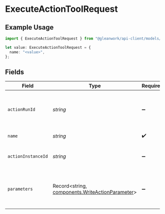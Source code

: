 # ExecuteActionToolRequest

## Example Usage

```typescript
import { ExecuteActionToolRequest } from "@gleanwork/api-client/models/components";

let value: ExecuteActionToolRequest = {
  name: "<value>",
};
```

## Fields

| Field                                                                                              | Type                                                                                               | Required                                                                                           | Description                                                                                        |
| -------------------------------------------------------------------------------------------------- | -------------------------------------------------------------------------------------------------- | -------------------------------------------------------------------------------------------------- | -------------------------------------------------------------------------------------------------- |
| `actionRunId`                                                                                      | *string*                                                                                           | :heavy_minus_sign:                                                                                 | Unique identifier for this actionRun execution event.                                              |
| `name`                                                                                             | *string*                                                                                           | :heavy_check_mark:                                                                                 | The name of the tool.                                                                              |
| `actionInstanceId`                                                                                 | *string*                                                                                           | :heavy_minus_sign:                                                                                 | Unique identifier of an action instance.                                                           |
| `parameters`                                                                                       | Record<string, [components.WriteActionParameter](../../models/components/writeactionparameter.md)> | :heavy_minus_sign:                                                                                 | The parameters to be passed to the tool for action.                                                |